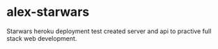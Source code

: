 # alex-starwars
Starwars heroku deployment test
created server and api to practive full stack web development.
